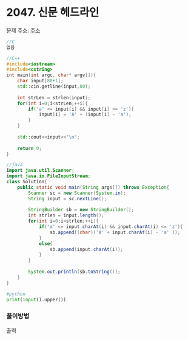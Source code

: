 # 2047. 신문 헤드라인

문제 주소: [주소](https://swexpertacademy.com/main/code/problem/problemDetail.do?contestProbId=AV5QKsLaAy0DFAUq&categoryId=AV5QKsLaAy0DFAUq&categoryType=CODE)

```c
//C
없음
```

```c++
//C++
#include<iostream>
#include<cstring>
int main(int argc, char* argv[]){
    char input[80+1];
    std::cin.getline(input,80);
    
    int strLen = strlen(input);
    for(int i=0;i<strLen;++i){
        if('a' <= input[i] && input[i] <= 'z'){
        	input[i] = 'A' + (input[i] - 'a');
        }
    }
    
    std::cout<<input<<"\n";
    
	return 0;
}
```

```java
//java
import java.util.Scanner;
import java.io.FileInputStream;
class Solution{
	public static void main(String args[]) throws Exception{
		Scanner sc = new Scanner(System.in);
		String input = sc.nextLine();
		
        StringBuilder sb = new StringBuilder();
        int strlen = input.length();
        for(int i=0;i<strlen;++i){
            if('a' <= input.charAt(i) && input.charAt(i) <= 'z'){
            	sb.append((char)('A' + input.charAt(i) - 'a' ));
            }
            else{
                sb.append(input.charAt(i));
            }
        }
        
        System.out.println(sb.toString());
	}
}
```

```python
#python
print(input().upper())
```



### 풀이방법

출력
